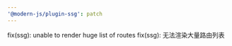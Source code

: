 ```yaml
---
'@modern-js/plugin-ssg': patch
---
```


fix(ssg): unable to render huge list of routes
fix(ssg): 无法渲染大量路由列表
